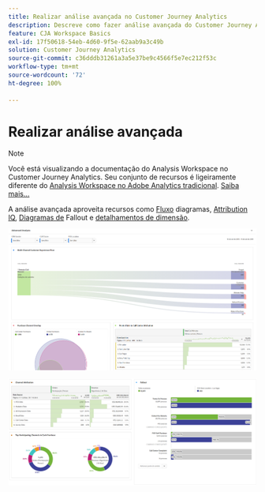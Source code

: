 ```yaml
---
title: Realizar análise avançada no Customer Journey Analytics
description: Descreve como fazer análise avançada do Customer Journey Analytics no Espaço de trabalho.
feature: CJA Workspace Basics
exl-id: 17f50618-54eb-4d60-9f5e-62aab9a3c49b
solution: Customer Journey Analytics
source-git-commit: c36dddb31261a3a5e37be9c4566f5e7ec212f53c
workflow-type: tm+mt
source-wordcount: '72'
ht-degree: 100%

---
```


# Realizar análise avançada

>[!NOTE]
>
>Você está visualizando a documentação do Analysis Workspace no Customer Journey Analytics. Seu conjunto de recursos é ligeiramente diferente do [Analysis Workspace no Adobe Analytics tradicional](https://experienceleague.adobe.com/docs/analytics/analyze/analysis-workspace/home.html?lang=pt-BR). [Saiba mais...](/help/getting-started/cja-aa.md)

A análise avançada aproveita recursos como [Fluxo](/help/analysis-workspace/visualizations/c-flow/flow.md) diagramas, [Attribution IQ](/help/analysis-workspace/attribution/overview.md), [Diagramas de](/help/analysis-workspace/visualizations/fallout/fallout-flow.md) Fallout e [detalhamentos de dimensão](/help/components/dimensions/t-breakdown-fa.md).

![Captura de tela 1 do Espaço de trabalho](assets/cja-adv-analysis1.png)

![Captura de tela 2 do Espaço de trabalho](assets/cja-adv-analysis2.png)
